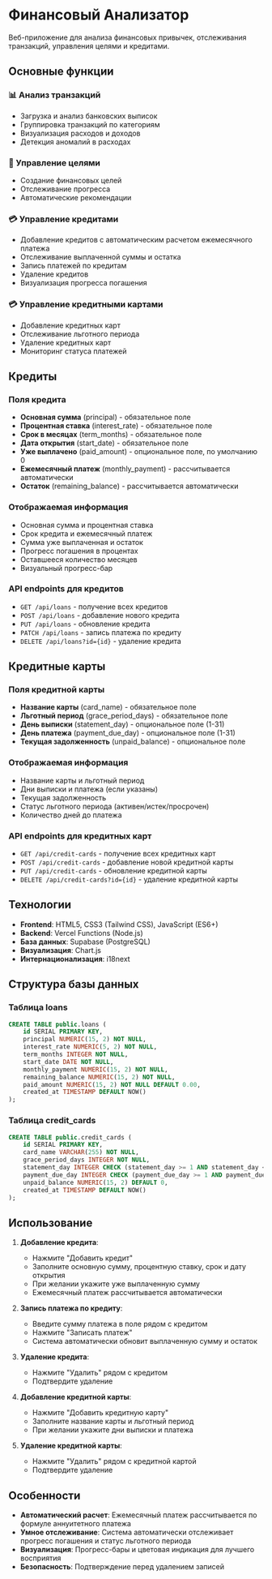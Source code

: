 # Финансовый Анализатор

Веб-приложение для анализа финансовых привычек, отслеживания транзакций, управления целями и кредитами.

## Основные функции

### 📊 Анализ транзакций
- Загрузка и анализ банковских выписок
- Группировка транзакций по категориям
- Визуализация расходов и доходов
- Детекция аномалий в расходах

### 🎯 Управление целями
- Создание финансовых целей
- Отслеживание прогресса
- Автоматические рекомендации

### 💳 Управление кредитами
- Добавление кредитов с автоматическим расчетом ежемесячного платежа
- Отслеживание выплаченной суммы и остатка
- Запись платежей по кредитам
- Удаление кредитов
- Визуализация прогресса погашения

### 💳 Управление кредитными картами
- Добавление кредитных карт
- Отслеживание льготного периода
- Удаление кредитных карт
- Мониторинг статуса платежей

## Кредиты

### Поля кредита
- **Основная сумма** (principal) - обязательное поле
- **Процентная ставка** (interest_rate) - обязательное поле  
- **Срок в месяцах** (term_months) - обязательное поле
- **Дата открытия** (start_date) - обязательное поле
- **Уже выплачено** (paid_amount) - опциональное поле, по умолчанию 0
- **Ежемесячный платеж** (monthly_payment) - рассчитывается автоматически
- **Остаток** (remaining_balance) - рассчитывается автоматически

### Отображаемая информация
- Основная сумма и процентная ставка
- Срок кредита и ежемесячный платеж
- Сумма уже выплаченная и остаток
- Прогресс погашения в процентах
- Оставшееся количество месяцев
- Визуальный прогресс-бар

### API endpoints для кредитов
- `GET /api/loans` - получение всех кредитов
- `POST /api/loans` - добавление нового кредита
- `PUT /api/loans` - обновление кредита
- `PATCH /api/loans` - запись платежа по кредиту
- `DELETE /api/loans?id={id}` - удаление кредита

## Кредитные карты

### Поля кредитной карты
- **Название карты** (card_name) - обязательное поле
- **Льготный период** (grace_period_days) - обязательное поле
- **День выписки** (statement_day) - опциональное поле (1-31)
- **День платежа** (payment_due_day) - опциональное поле (1-31)
- **Текущая задолженность** (unpaid_balance) - опциональное поле

### Отображаемая информация
- Название карты и льготный период
- Дни выписки и платежа (если указаны)
- Текущая задолженность
- Статус льготного периода (активен/истек/просрочен)
- Количество дней до платежа

### API endpoints для кредитных карт
- `GET /api/credit-cards` - получение всех кредитных карт
- `POST /api/credit-cards` - добавление новой кредитной карты
- `PUT /api/credit-cards` - обновление кредитной карты
- `DELETE /api/credit-cards?id={id}` - удаление кредитной карты

## Технологии

- **Frontend**: HTML5, CSS3 (Tailwind CSS), JavaScript (ES6+)
- **Backend**: Vercel Functions (Node.js)
- **База данных**: Supabase (PostgreSQL)
- **Визуализация**: Chart.js
- **Интернационализация**: i18next

## Структура базы данных

### Таблица loans
```sql
CREATE TABLE public.loans (
    id SERIAL PRIMARY KEY,
    principal NUMERIC(15, 2) NOT NULL,
    interest_rate NUMERIC(5, 2) NOT NULL,
    term_months INTEGER NOT NULL,
    start_date DATE NOT NULL,
    monthly_payment NUMERIC(15, 2) NOT NULL,
    remaining_balance NUMERIC(15, 2) NOT NULL,
    paid_amount NUMERIC(15, 2) NOT NULL DEFAULT 0.00,
    created_at TIMESTAMP DEFAULT NOW()
);
```

### Таблица credit_cards
```sql
CREATE TABLE public.credit_cards (
    id SERIAL PRIMARY KEY,
    card_name VARCHAR(255) NOT NULL,
    grace_period_days INTEGER NOT NULL,
    statement_day INTEGER CHECK (statement_day >= 1 AND statement_day <= 31),
    payment_due_day INTEGER CHECK (payment_due_day >= 1 AND payment_due_day <= 31),
    unpaid_balance NUMERIC(15, 2) DEFAULT 0,
    created_at TIMESTAMP DEFAULT NOW()
);
```

## Использование

1. **Добавление кредита**:
   - Нажмите "Добавить кредит"
   - Заполните основную сумму, процентную ставку, срок и дату открытия
   - При желании укажите уже выплаченную сумму
   - Ежемесячный платеж рассчитывается автоматически

2. **Запись платежа по кредиту**:
   - Введите сумму платежа в поле рядом с кредитом
   - Нажмите "Записать платеж"
   - Система автоматически обновит выплаченную сумму и остаток

3. **Удаление кредита**:
   - Нажмите "Удалить" рядом с кредитом
   - Подтвердите удаление

4. **Добавление кредитной карты**:
   - Нажмите "Добавить кредитную карту"
   - Заполните название карты и льготный период
   - При желании укажите дни выписки и платежа

5. **Удаление кредитной карты**:
   - Нажмите "Удалить" рядом с кредитной картой
   - Подтвердите удаление

## Особенности

- **Автоматический расчет**: Ежемесячный платеж рассчитывается по формуле аннуитетного платежа
- **Умное отслеживание**: Система автоматически отслеживает прогресс погашения и статус льготного периода
- **Визуализация**: Прогресс-бары и цветовая индикация для лучшего восприятия
- **Безопасность**: Подтверждение перед удалением записей
